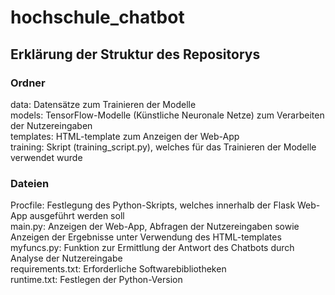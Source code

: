 # hochschule_chatbot

## Erklärung der Struktur des Repositorys

### Ordner
data: Datensätze zum Trainieren der Modelle  
models: TensorFlow-Modelle (Künstliche Neuronale Netze) zum Verarbeiten der Nutzereingaben  
templates: HTML-template zum Anzeigen der Web-App  
training: Skript (training_script.py), welches für das Trainieren der Modelle verwendet wurde  

### Dateien
Procfile: Festlegung des Python-Skripts, welches innerhalb der Flask Web-App ausgeführt werden soll  
main.py: Anzeigen der Web-App, Abfragen der Nutzereingaben sowie Anzeigen der Ergebnisse unter Verwendung des HTML-templates  
myfuncs.py: Funktion zur Ermittlung der Antwort des Chatbots durch Analyse der Nutzereingabe  
requirements.txt: Erforderliche Softwarebibliotheken  
runtime.txt: Festlegen der Python-Version  

